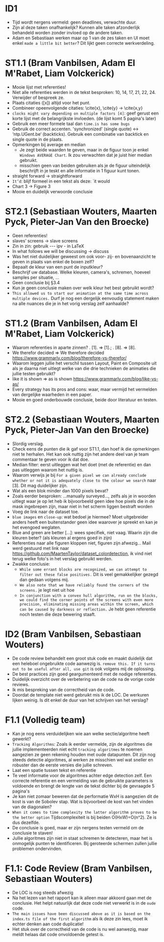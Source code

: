 # ID1
- Tijd wordt nergens vermeld: geen deadlines, verwachte duur.
- Zijn al deze taken onafhankelijk? Kunnen alle taken afzonderlijk behandeld worden zonder invloed op de andere taken.
- Adam en Sebastiaan werken maar op 1 van de zes taken en UI moet enkel `made a little bit better`? Dit lijkt geen correcte werkverdeling.

# ST1.1 (Bram Vanbilsen, Adam El M'Rabet, Liam Volckerick)
- Mooie lijst met referenties!
- Niet alle referenties werden in de tekst besproken: 10, 14, 17, 21, 22, 24. Verwijder of bespreek ze.
- Plaats citaties ([x]) altijd voor het punt.
- Combineer opeenvolgende citaties: \cite{x}, \cite{y} → \cite{x,y}
- `clocks might vary depending on multiple factors [4]`: geef gerust een korte lijst met de belangrijkste invloeden. (de lijst komt 5 pagina's later)
- Gebruik een meer formele taal dan `time.is has some bugs`
- Gebruik de correct accenten. 'synchronized' (single quote) ↔ ‘ntp.UGent.be‘ (backticks). Gebruik een combinatie van backtick en single quote in de plaats.
- Opmerkingen bij average en median
  - Je zegt beide waarden te geven, maar in de figuur toon je enkel `Windows AVERAGE Chart`. Ik zou verwachten dat je juist hier median gebruikt.
  - misschien geen van beiden gebruiken als je de figuur uiteindelijk beschrijft in je teskt en alle informatie in 1 figuur kunt tonen.
- straight forward → straightforward
- `It’d`:  blijf formeel in een tekst als deze: `it would
- Chart 3 → Figure 3
- Mooie en duidelijk verwoorde conclusie

# ST2.1 (Sebastiaan Wouters, Maarten Pyck, Pieter-Jan Van den Broecke)
- Geen referenties!
- slaves’ screens → slave screens
- Zin in zin: gebruik --- ipv - in LaTeX
- In what follows we will be discussing →  discuss
- Was het niet duidelijker geweest om ook voor- zij- en bovenaanzicht te geven in plaats van enkel de boxen zelf?
- Bepaalt de kleur van een punt de inputkleur?
- Beschrijf uw database. Welke kleuren,  camera's, schremen, hoeveel samples per situatie, ...
- Geen conclusie bij §3.4
- Kun je geen conclusie maken over welk kleur het best gebruikt wordt?
- `This allowed us to start our animation at the same time across multiple devices.` Durf je nog een dergelijk eenvoudig statement maken na alle nuances die je in het vorig verslag zelf aanhaalde?


# ST1.2 (Bram Vanbilsen, Adam El M'Rabet, Liam Volckerick)
- Waarom referenties in aparte zinnen? . [1]. ⇒ [1].;  . [8]. ⇒ [8].
- We therefor decided ⇒ We therefore decided https://www.grammarly.com/blog/therefore-vs-therefor/
- Waarom leggen jullie het verschil tussen Layout, Paint en Composite uit als je daarna niet uitlegt welke van die drie technieken de animaties die jullie testen gebruikt?
- like it is shown ⇒ as is shown https://www.grammarly.com/blog/like-vs-as/
- Every strategy has its pros and cons: waar, maar vermijd het vermelden van dergelijke waarheden in een paper.
- Mooie en goed onderbouwde conclusie, beide door literatuur en testen.

# ST2.2  (Sebastiaan Wouters, Maarten Pyck, Pieter-Jan Van den Broecke)
- Slordig verslag.
- Check eens de punten die ik gaf voor ST1.1, dan hoef ik die opmerkingen niet te herhalen. Het kan ook nuttig zijn het andere deel van je team commentaar te geven voor ik dat doe.
- Median filter: eerst uitleggen wat het doet (met de referentie) en dan pas uitleggen waarom het nuttig is.
- Waarom verwijs je bij `For a given pixel we can already conclude whether or not it is adequately close to the colour we search` naar [3]. Dit mag duidelijker zijn.
- Wat als een blok minder dan 1000 pixels bevat?
- Zoals eerder besproken: ...manually surveyed..., zelfs als je in woorden uitlegt waar je op let heb ik bijvoorbeeld geen idee hoe pixels die in de mask ingebrepen zijn, maar niet in het scherm liggen bestraft worden
- Voeg de link naar de dataset toe.
- `blue images` en `close-up`: wat bedoel je hiermee? Moet uitgebreider anders heeft een buitenstander geen idee waarover je spreekt en kan je het evengoed weglaten.
- Blue and green are better [...]: wees specifiek, niet vaag. Waarin zijn die kleuren beter? (als kleuren al ergens goed in zijn)
- Referenties naar alle figuren kloppen niet, figuren zijn afwezig...  Mail werd gestuurd met link naar https://github.com/MaartenTaylor/dataset_colordetection, ik vind niet terug welke foto's in het verslag gebruikt werden.
- Zwakke conclusie:
  - `While some errant blocks are recognized, we can attempt to filter out these false positives.` Dit is veel gemakkelijker gezegd dan gedaan volgens mij.
  - `We also note that we have reliably found the corners of the screens.` je legt niet uit hoe
  - `In conjunction with a convex hull algorithm, run on the blocks, we could find the corner points of the screens with even more precision, eliminating missing areas within the screen, which can be caused by darkness or reflection.` Je hebt geen referentie noch testen die deze bewering staaft.

# ID2 (Bram Vanbilsen, Sebastiaan Wouters)
- De code review behandelt een groot stuk code en maakt duidelijk dat een heleboel ongebruikte code aanwezig is. `remove this. If it turns out to be useful after all, use git` is ook volgens mij de oplossing.
- De best practices zijn goed geargumenteerd met de nodige referenties.
- Duidelijk overzicht over de verbetering van de code na de vorige code reviews.
- Ik mis bespreking van de correctheid van de code.
- Doordat de template niet werd gebruikt mis ik de LOC. De werkuren lijken weinig. Is dit enkel de duur van het schrijven van het verslag?

# F1.1 (Volledig team)
- Kan je nog eens verduidelijken wie aan welke sectie/algoritme heeft gewerkt?
- `Tracking Algorithms`: Zoals ik eerder vermelde, zijn de algoritmes die jullie implementeerden niet echt `tracking algoritmes` te noemen aangezien ze geen rekening houden met oude datapunten. Dit zijn nog steeds detectie algoritmes, al werken ze misschien wel wat sneller en robuster dan de eerste versies die jullie schreven.
- Laat een spatie tussen tekst en referentie
- Te veel informatie voor de algoritmes achter edge detection zelf. Een correcte referentie en een vermelding van de gebruikte parameters is voldoende en brengt de lengte van de tekst dichter bij de gevraagde 5 pagina's
- Je kan niet zomaar beweren dat de performatie WxH is aangezien dit de kost is van de Sobolev stap. Wat is bijvoorbeel de kost van het vinden van de diagonalen?
- `When it comes to time complexity the latter algorithm proves to be the better option` Tijdscomplexiteit is bij beiden O(HxW)=O(n^2). Ze is dus dezelfde.
- De conclusie is goed, maar er zijn nergens testen vermeld om de conclusie te staven!
- Jullie algoritmes zijn niet in staat schremen te detecteren, maar het is onmogelijk punten te identificeren. Bij geroteerde schermen zullen jullie problemen ondervinden.

# F1.1: Code Review (Bram Vanbilsen, Sebastiaan Wouters)
- De LOC is nog steeds afwezig
- Na het lezen van het rapport kan ik alleen maar akkoord gaan met de conclusie. Het helpt natuurlijk dat deze code niet verwerkt is in de `oude` code.
- `The main issues have been discussed above as it is based on the index.ts file of the first algorithm` als ik deze zin lees, moet ik echter denken aan code duplicatie!
- Het stuk over de correctheid van de code is nu wel aanwezig, maar meldt helaas dat code onvoldoende getest is. 
